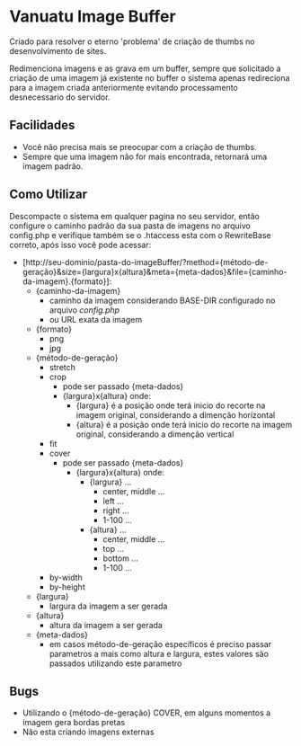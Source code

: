 Vanuatu Image Buffer
====================
Criado para resolver o eterno 'problema' de criação de thumbs no desenvolvimento de sites.

Redimenciona imagens e as grava em um buffer, sempre que solicitado a criação de uma imagem já existente no buffer o sistema apenas redireciona para a imagem criada anteriormente evitando processamento desnecessario do servidor.

Facilidades
-----------

* Você não precisa mais se preocupar com a criação de thumbs.
* Sempre que uma imagem não for mais encontrada, retornará uma imagem padrão.

Como Utilizar
-------------
Descompacte o sistema em qualquer pagina no seu servidor, então configure o caminho padrão da sua pasta de imagens no arquivo config.php e verifique também se o .htaccess esta com o RewriteBase correto, após isso você pode acessar:

* [http://seu-dominio/pasta-do-imageBuffer/?method={método-de-geração}&size={largura}x{altura}&meta={meta-dados}&file={caminho-da-imagem}.{formato}]:
    * {caminho-da-imagem}
        * caminho da imagem considerando BASE-DIR configurado no arquivo _config.php_
        * ou URL exata da imagem
    * {formato}
        * png
        * jpg
    * {método-de-geração}
        * stretch
        * crop
            * pode ser passado {meta-dados}
            * {largura}x{altura} onde:
                * {largura} é a posição onde terá inicio do recorte na imagem original, considerando a dimenção horizontal
                * {altura} é a posição onde terá inicio do recorte na imagem original, considerando a dimenção vertical
        * fit
        * cover
            * pode ser passado {meta-dados}
                * {largura}x{altura} onde:
                    * {largura} ...
                        * center, middle ...
                        * left ...
                        * right ...
                        * 1-100 ...
                    * {altura} ...
                        * center, middle ...
                        * top ...
                        * bottom ...
                        * 1-100 ...
        * by-width
        * by-height
    * {largura}
        * largura da imagem a ser gerada
    * {altura}
        * altura da imagem a ser gerada
    * {meta-dados}
        * em casos método-de-geração específicos é preciso passar parametros a mais como altura e largura, estes valores são passados utilizando este parametro

Bugs
----
* Utilizando o {método-de-geração} COVER, em alguns momentos a imagem gera bordas pretas
* Não esta criando imagens externas
